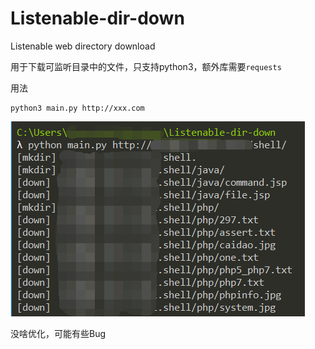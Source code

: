 # Listenable-dir-down
Listenable web directory download

用于下载可监听目录中的文件，只支持python3，额外库需要`requests`

用法

```
python3 main.py http://xxx.com
```

![](1.png)

没啥优化，可能有些Bug
